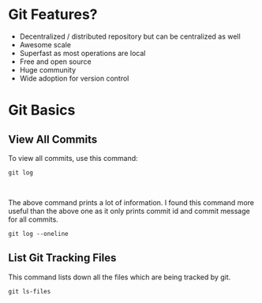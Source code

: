 # Git Features?
- Decentralized / distributed repository but can be centralized as well
- Awesome scale
- Superfast as most operations are local
- Free and open source
- Huge community
- Wide adoption for version control

# Git Basics

## View All Commits
To view all commits, use this command:
```
git log
```
<br>

The above command prints a lot of information. I found this command more useful than the above one as it only prints commit id and commit message for all commits.
```
git log --oneline
```

## List Git Tracking Files
This command lists down all the files which are being tracked by git.
```
git ls-files
```